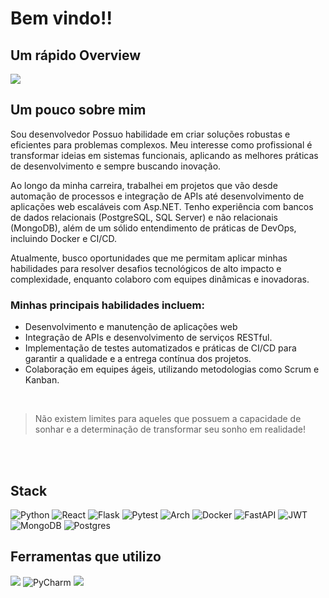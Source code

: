 # Bem vindo!!

## Um rápido Overview

![](https://github-readme-stats.vercel.app/api/top-langs/?username=jefersonrodrigal&layout=compact&langs_count=7&theme=highcontrast)

## Um pouco sobre mim 
<div>
    <p>
        <p>Sou desenvolvedor 
        Possuo habilidade em criar soluções robustas e eficientes para problemas complexos. Meu interesse como profissional é transformar ideias em sistemas funcionais, aplicando as melhores práticas de desenvolvimento e sempre buscando 
        inovação.</p>
        <p>Ao longo da minha carreira, trabalhei em projetos que vão desde automação de processos e integração de APIs até desenvolvimento de aplicações web escaláveis com Asp.NET.
        Tenho experiência com bancos de dados relacionais (PostgreSQL, SQL Server) e não relacionais (MongoDB), além de um sólido entendimento de práticas de DevOps, incluindo Docker e CI/CD.</p>
        <p>Atualmente, busco oportunidades que me permitam aplicar minhas habilidades para resolver desafios tecnológicos de alto impacto e complexidade, enquanto colaboro com equipes dinâmicas e inovadoras. </p>
    </p>
    <h3>Minhas principais habilidades incluem:</h3>
    <ul>
        <li>Desenvolvimento e manutenção de aplicações web</li>
        <li>Integração de APIs e desenvolvimento de serviços RESTful.</li>
        <li>Implementação de testes automatizados e práticas de CI/CD para garantir a qualidade e a entrega contínua dos projetos.</li>
        <li>Colaboração em equipes ágeis, utilizando metodologias como Scrum e Kanban.</li>
    </ul>
</div>
<br>
<div>
    <blockquote>
        <p>Não existem limites para aqueles que possuem a capacidade de sonhar e a determinação de transformar seu sonho em realidade!</p>
    </blockquote>
<div>
<br>
<br>
    
## Stack
![Python](https://img.shields.io/badge/python-3670A0?style=for-the-badge&logo=python&logoColor=ffdd54) ![React](https://img.shields.io/badge/react-%2320232a.svg?style=for-the-badge&logo=react&logoColor=%2361DAFB)  ![Flask](https://img.shields.io/badge/flask-%23000.svg?style=for-the-badge&logo=flask&logoColor=white) ![Pytest](https://img.shields.io/badge/pytest-%23ffffff.svg?style=for-the-badge&logo=pytest&logoColor=2f9fe3) ![Arch](https://img.shields.io/badge/Arch%20Linux-1793D1?logo=arch-linux&logoColor=fff&style=for-the-badge) ![Docker](https://img.shields.io/badge/docker-%230db7ed.svg?style=for-the-badge&logo=docker&logoColor=white) ![FastAPI](https://img.shields.io/badge/FastAPI-005571?style=for-the-badge&logo=fastapi) ![JWT](https://img.shields.io/badge/JWT-black?style=for-the-badge&logo=JSON%20web%20tokens) ![MongoDB](https://img.shields.io/badge/MongoDB-%234ea94b.svg?style=for-the-badge&logo=mongodb&logoColor=white) ![Postgres](https://img.shields.io/badge/postgres-%23316192.svg?style=for-the-badge&logo=postgresql&logoColor=white)


## Ferramentas que utilizo
![](https://img.shields.io/badge/Postman-FF6C37?style=for-the-badge&logo=Postman&logoColor=white) ![PyCharm](https://img.shields.io/badge/pycharm-143?style=for-the-badge&logo=pycharm&logoColor=black&color=black&labelColor=green) ![](https://img.shields.io/badge/Git-E34F26?logo=git&logoColor=white&style=for-the-badge)

